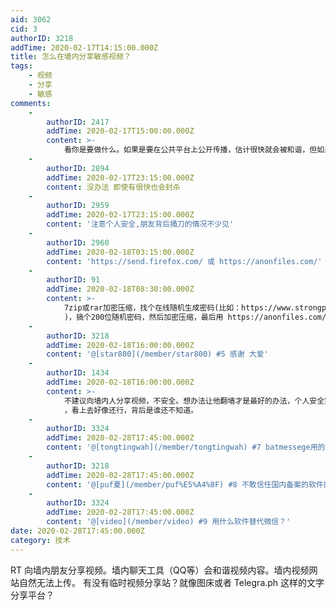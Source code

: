 ```yaml
---
aid: 3062
cid: 3
authorID: 3218
addTime: 2020-02-17T14:15:00.000Z
title: 怎么在墙内分享敏感视频？
tags:
    - 视频
    - 分享
    - 敏感
comments:
    -
        authorID: 2417
        addTime: 2020-02-17T15:00:00.000Z
        content: >-
            看你是要做什么。如果是要在公共平台上公开传播，估计很快就会被和谐，但如果是朋友之间私下交流，临时分享一般没问题，我反正经常给我同学在微信上传一些不可描述之物，都能正常使用，不过微信有容量限制，你或者把视频下载下来打个压缩包通过网盘分享也行。
    -
        authorID: 2894
        addTime: 2020-02-17T23:15:00.000Z
        content: 没办法 即使有很快也会封杀
    -
        authorID: 2959
        addTime: 2020-02-17T23:15:00.000Z
        content: '注意个人安全,朋友背后捅刀的情况不少见'
    -
        authorID: 2960
        addTime: 2020-02-18T03:15:00.000Z
        content: 'https://send.firefox.com/ 或 https://anonfiles.com/'
    -
        authorID: 91
        addTime: 2020-02-18T08:30:00.000Z
        content: >-
            7zip或rar加密压缩，找个在线随机生成密码(比如：https://www.strongpasswordgenerator.org/
            )，搞个200位随机密码，然后加密压缩，最后用 https://anonfiles.com/ 就好。
    -
        authorID: 3218
        addTime: 2020-02-18T16:00:00.000Z
        content: '@[star800](/member/star800) #5 感谢 大爱'
    -
        authorID: 1434
        addTime: 2020-02-18T16:00:00.000Z
        content: >-
            不建议向墙内人分享视频，不安全。想办法让他翻墙才是最好的办法，个人安全第一，有时候人真的信不过。如果没有入境中国的需求，也没有中国国籍，那还安全一些。中国出了一个加密软件叫batmessege，https://www.batmsg.com/
            ，看上去好像还行，背后是谁还不知道。
    -
        authorID: 3324
        addTime: 2020-02-28T17:45:00.000Z
        content: '@[tongtingwah](/member/tongtingwah) #7 batmessege用的人很少？'
    -
        authorID: 3218
        addTime: 2020-02-28T17:45:00.000Z
        content: '@[puf夏](/member/puf%E5%A4%8F) #8 不敢信任国内备案的软件的安全性'
    -
        authorID: 3324
        addTime: 2020-02-28T17:45:00.000Z
        content: '@[video](/member/video) #9 用什么软件替代微信？'
date: 2020-02-28T17:45:00.000Z
category: 技术
---
```


RT 向墙内朋友分享视频。墙内聊天工具（QQ等）会和谐视频内容。墙内视频网站自然无法上传。 有没有临时视频分享站？就像图床或者 Telegra.ph 这样的文字分享平台？

